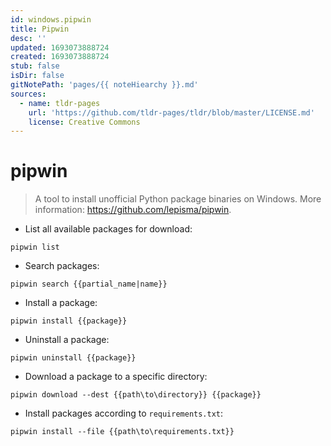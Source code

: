 ```yaml
---
id: windows.pipwin
title: Pipwin
desc: ''
updated: 1693073888724
created: 1693073888724
stub: false
isDir: false
gitNotePath: 'pages/{{ noteHiearchy }}.md'
sources:
  - name: tldr-pages
    url: 'https://github.com/tldr-pages/tldr/blob/master/LICENSE.md'
    license: Creative Commons
---
```

# pipwin

> A tool to install unofficial Python package binaries on Windows.
> More information: <https://github.com/lepisma/pipwin>.

- List all available packages for download:

`pipwin list`

- Search packages:

`pipwin search {{partial_name|name}}`

- Install a package:

`pipwin install {{package}}`

- Uninstall a package:

`pipwin uninstall {{package}}`

- Download a package to a specific directory:

`pipwin download --dest {{path\to\directory}} {{package}}`

- Install packages according to `requirements.txt`:

`pipwin install --file {{path\to\requirements.txt}}`

